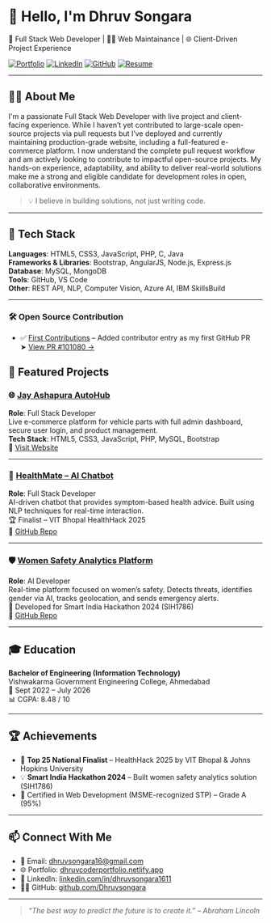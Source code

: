 # 👋 Hello, I'm Dhruv Songara

🎯 Full Stack Web Developer | 👨‍💻 Web Maintainance | 🌐 Client-Driven Project Experience

[![Portfolio](https://img.shields.io/badge/Portfolio-%23007ACC?style=flat&logo=google-chrome&logoColor=white)](https://dhruvcoderportfolio.netlify.app/)
[![LinkedIn](https://img.shields.io/badge/LinkedIn-%230077B5?style=flat&logo=linkedin&logoColor=white)](https://linkedin.com/in/dhruvsongara1611/)
[![GitHub](https://img.shields.io/badge/GitHub-%2312100E?style=flat&logo=github&logoColor=white)](https://github.com/Dhruvsongara)
[![Resume](https://img.shields.io/badge/Resume-PDF-red)](mailto:dhruvsongara16@gmail.com)

---

## 🧑‍💻 About Me

I'm a passionate Full Stack Web Developer with live project and client-facing experience. While I haven’t yet contributed to large-scale open-source projects via pull requests but I’ve deployed and currently maintaining production-grade website, including a full-featured e-commerce platform. I now understand the complete pull request workflow and am actively looking to contribute to impactful open-source projects. My hands-on experience, adaptability, and ability to deliver real-world solutions make me a strong and eligible candidate for development roles in open, collaborative environments.

> 💡 I believe in building solutions, not just writing code.

---

## 🚀 Tech Stack

**Languages**: HTML5, CSS3, JavaScript, PHP, C, Java  
**Frameworks & Libraries**: Bootstrap, AngularJS, Node.js, Express.js  
**Database**: MySQL, MongoDB  
**Tools**: GitHub, VS Code  
**Other**: REST API, NLP, Computer Vision, Azure AI, IBM SkillsBuild

---

### 🛠️ Open Source Contribution
- ✅ [First Contributions](https://github.com/firstcontributions/first-contributions) – Added contributor entry as my first GitHub PR  
  ➤ [View PR #101080 →](https://github.com/firstcontributions/first-contributions/pull/101080)


## 💼 Featured Projects

### 🌐 [Jay Ashapura AutoHub](http://www.jaautohub.com)
**Role**: Full Stack Developer  
Live e-commerce platform for vehicle parts with full admin dashboard, secure user login, and product management.  
**Tech Stack**: HTML5, CSS3, JavaScript, PHP, MySQL, Bootstrap  
🔗 [Visit Website](http://www.jaautohub.com)

---

### 🤖 [HealthMate – AI Chatbot](https://github.com/Dhruvsongara/Healthmate)
**Role**: Full Stack Developer  
AI-driven chatbot that provides symptom-based health advice. Built using NLP techniques for real-time interaction.  
🏆 Finalist – VIT Bhopal HealthHack 2025  
🔗 [GitHub Repo](https://github.com/Dhruvsongara/Healthmate)

---

### 🛡️ [Women Safety Analytics Platform](https://github.com/Dhruvsongara/Women-Safety-Analytics)
**Role**: AI Developer  
Real-time platform focused on women’s safety. Detects threats, identifies gender via AI, tracks geolocation, and sends emergency alerts.  
🎯 Developed for Smart India Hackathon 2024 (SIH1786)  
🔗 [GitHub Repo](https://github.com/Dhruvsongara/Women-Safety-Analytics)

---

## 🎓 Education

**Bachelor of Engineering (Information Technology)**  
Vishwakarma Government Engineering College, Ahmedabad  
📅 Sept 2022 – July 2026  
📊 CGPA: 8.48 / 10

---

## 🏆 Achievements

- 🥇 **Top 25 National Finalist** – HealthHack 2025 by VIT Bhopal & Johns Hopkins University  
- 💡 **Smart India Hackathon 2024** – Built women safety analytics solution (SIH1786)  
- 📜 Certified in Web Development (MSME-recognized STP) – Grade A (95%)

---

## 📫 Connect With Me

- 📧 Email: [dhruvsongara16@gmail.com](mailto:dhruvsongara16@gmail.com)  
- 🌐 Portfolio: [dhruvcoderportfolio.netlify.app](https://dhruvcoderportfolio.netlify.app/)
- 🔗 LinkedIn: [linkedin.com/in/dhruvsongara1611](https://linkedin.com/in/dhruvsongara1611/)
- 🧑‍💻 GitHub: [github.com/Dhruvsongara](https://github.com/Dhruvsongara)

---

> _“The best way to predict the future is to create it.” – Abraham Lincoln_

